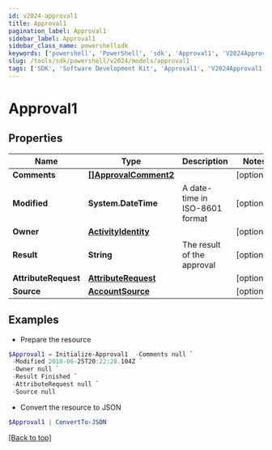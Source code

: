 ```yaml
---
id: v2024-approval1
title: Approval1
pagination_label: Approval1
sidebar_label: Approval1
sidebar_class_name: powershellsdk
keywords: ['powershell', 'PowerShell', 'sdk', 'Approval1', 'V2024Approval1'] 
slug: /tools/sdk/powershell/v2024/models/approval1
tags: ['SDK', 'Software Development Kit', 'Approval1', 'V2024Approval1']
---
```



# Approval1

## Properties

Name | Type | Description | Notes
------------ | ------------- | ------------- | -------------
**Comments** | [**[]ApprovalComment2**](approval-comment2) |  | [optional] 
**Modified** | **System.DateTime** | A date-time in ISO-8601 format | [optional] 
**Owner** | [**ActivityIdentity**](activity-identity) |  | [optional] 
**Result** | **String** | The result of the approval | [optional] 
**AttributeRequest** | [**AttributeRequest**](attribute-request) |  | [optional] 
**Source** | [**AccountSource**](account-source) |  | [optional] 

## Examples

- Prepare the resource
```powershell
$Approval1 = Initialize-Approval1  -Comments null `
 -Modified 2018-06-25T20:22:28.104Z `
 -Owner null `
 -Result Finished `
 -AttributeRequest null `
 -Source null
```

- Convert the resource to JSON
```powershell
$Approval1 | ConvertTo-JSON
```


[[Back to top]](#) 

